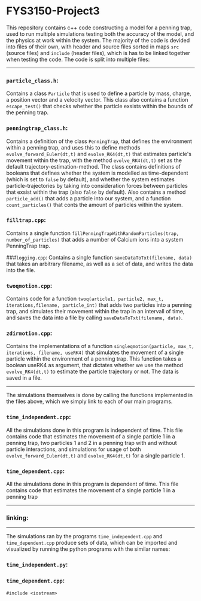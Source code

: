 # FYS3150-Project3

This repository contains c++ code constructing a model for a penning trap, used to run multiple simulations testing both the accuracy of the model, and the physics at work within the system. The majority of the code is devided into files of their own, with header and source files sorted in maps `src` (source files) and `include` (header files), which is has to be linked together when testing the code. The code is split into multiple files: 

----------------------

### `particle_class.h`:
Contains a class `Particle` that is used to define a particle by mass, charge, a position vector and a velocity vector. This class also contains a function `escape_test()` that checks whether the particle exsists within the bounds of the penning trap. 

### `penningtrap_class.h`:
Contains a definition of the class `PenningTrap`, that defines the environment within a penning trap, and uses this to define methods `evolve_forward_Euler(dt,t)` and `evolve_RK4(dt,t)` that estimates particle's movement within the trap, with the method `evolve_RK4(dt,t)` set as the default trajectory-estimation-method. The class contains definitions of booleans that defines whether the system is modelled as time-dependent (which is set to `false` by default), and whether the system estimates particle-trajectories by taking into consideration forces between particles that exsist within the trap (also `false` by default). Also contains a method `particle_add()` that adds a particle into our system, and a function `count_particles()` that conts the amount of particles within the system.

### `filltrap.cpp`:
Contains a single function `fillPenningTrapWithRandomParticles(trap, number_of_particles)` that adds a number of Calcium ions into a system PenningTrap trap. 

###`logging.cpp`:
Contains a single function `saveDataToTxt(filename, data)` that takes an arbitrary filename, as well as a set of data, and writes the data into the file. 

### `twoqmotion.cpp`:
Contains code for a function `twoq(article1, particle2, max_t, iterations,filename, particle_int)` that adds two particles into a penning trap, and simulates their movement within the trap in an intervall of time, and saves the data into a file by calling  `saveDataToTxt(filename, data)`. 

### `zdirmotion.cpp`:
Contains the implementations of a function `singleqmotion(particle, max_t, iterations, filename, useRK4)` that simulates the movement of a single particle within the environment of a penning trap. This function takes a boolean useRK4 as argument, that dictates whether we use the method `evolve_RK4(dt,t)` to estimate the particle trajectory or not. The data is saved in a file.


------------------------

The simulations themselves is done by calling the functions implemented in the files above, which we simply link to each of our main programs. 

### `time_independent.cpp`:
All the simulations done in this program is independent of time.
This file contains code that estimates the movement of a single particle 1 in a penning trap, two particles 1 and 2 in a penning trap with and without particle interactions, and simulations for usage of both `evolve_forward_Euler(dt,t)` and `evolve_RK4(dt,t)` for a single particle 1. 


### `time_dependent.cpp`:
All the simulations done in this program is dependent of time.
This file contains code that estimates the movement of a single particle 1 in a penning trap

--------------------

### linking:


----------------

The simulations ran by the programs `time_independent.cpp` and `time_dependent.cpp` produce sets of data, which can be imported and visualized by running the python programs with the similar names: 

### `time_independent.py`:



### `time_dependent.cpp`:

`#include <iostream>`

